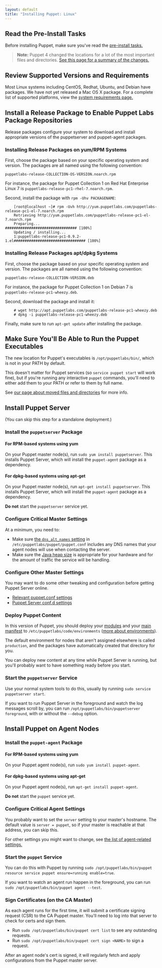 ```yaml
---
layout: default
title: "Installing Puppet: Linux"
---
```


[master_settings]: /puppet/latest/reference/config_important_settings.html#settings-for-puppet-master-servers
[agent_settings]: /puppet/latest/reference/config_important_settings.html#settings-for-agents-all-nodes
[current_install]: /guides/install_puppet/pre_install.html
[where]: ./whered_it_go.html
[dns_alt_names]: /references/latest/configuration.html#dnsaltnames
[server_heap]: /puppetserver/latest/install_from_packages.html#memory-allocation
[puppetserver_confd]: /puppetserver/latest/configuration.html
[modules]: /puppet/latest/reference/modules_fundamentals.html
[main manifest]: /puppet/latest/reference/dirs_manifest.html
[environments]: /puppet/latest/reference/environments.html


## Read the Pre-Install Tasks 

Before installing Puppet, make sure you've read the [pre-install tasks.](./install_pre.html)

> **Note:** Puppet 4 changed the locations for a lot of the most important files and directories. [See this page for a summary of the changes.][where]


## Review Supported Versions and Requirements 

Most Linux systems including CentOS, Redhat, Ubuntu, and Debian have packages. We have not yet released a Mac OS X package. For a complete list of supported platforms, view the [system requirements page.](./system_requirements.html)


## Install a Release Package to Enable Puppet Labs Package Repositories

Release packages configure your system to download and install appropriate versions of the puppetserver and puppet-agent packages. 

### Installing Release Packages on yum/RPM Systems

First, choose the package based on your specific operating system and version. The packages are all named using the following convention:
  
`puppetlabs-release-COLLECTION-OS-VERSION.noarch.rpm`
  
For instance, the package for Puppet Collection 1 on Red Hat Enterprise Linux 7 is `puppetlabs-release-pc1-rhel-7.noarch.rpm`.
	
Second, install the package with `rpm -Uhv PACKAGENAME`:

		[root@localhost ~]# rpm -Uvh http://yum.puppetlabs.com/puppetlabs-release-pc1-el-7.noarch.rpm
		Retrieving http://yum.puppetlabs.com/puppetlabs-release-pc1-el-7.noarch.rpm
		Preparing...                          ################################# [100%]
		Updating / installing...
		1:puppetlabs-release-pc1-0.9.2-1.el################################# [100%]
    

### Installing Release Packages apt/dpkg Systems
   
First, choose the package based on your specific operating system and version. The packages are all named using the following convention: 

`puppetlabs-release-COLLECTION-VERSION.deb`

For instance, the package for Puppet Collection 1 on Debian 7 is `puppetlabs-release-pc1-wheezy.deb`.

Second, download the package and install it:

        # wget http://apt.puppetlabs.com/puppetlabs-release-pc1-wheezy.deb
        # dpkg -i puppetlabs-release-pc1-wheezy.deb
		
Finally, make sure to run `apt-get update` after installing the package. 

## Make Sure You'll Be Able to Run the Puppet Executables

The new location for Puppet's executables is `/opt/puppetlabs/bin/`, which is not in your PATH by default.

This doesn't matter for Puppet services (so `service puppet start` will work fine), but if you're running any interactive `puppet` commands, you'll need to either add them to your PATH or refer to them by full name.

See [our page about moved files and directories][where] for more info.

## Install Puppet Server

(You can skip this step for a standalone deployment.)

### Install the `puppetserver` Package

#### For RPM-based systems using yum
On your Puppet master node(s), run `sudo yum install puppetserver`. This installs Puppet Server, which will install the `puppet-agent` package as a dependency.

#### For dpkg-based systems using apt-get
On your Puppet master node(s), run `apt-get install puppetserver`. This installs Puppet Server, which will install the `puppet-agent` package as a dependency.

**Do not** start the `puppetserver` service yet.

### Configure Critical Master Settings

At a minimum, you need to:

* Make sure [the `dns_alt_names` setting][dns_alt_names] in `/etc/puppetlabs/puppet/puppet.conf` includes any DNS names that your agent nodes will use when contacting the server.
* Make sure the [Java heap size][server_heap] is appropriate for your hardware and for the amount of traffic the service will be handling.

### Configure Other Master Settings

You may want to do some other tweaking and configuration before getting Puppet Server online.

* [Relevant puppet.conf settings][master_settings]
* [Puppet Server conf.d settings][puppetserver_confd]

### Deploy Puppet Content

In this version of Puppet, you should deploy your [modules][] and your [main manifest][] to `/etc/puppetlabs/code/environments` ([more about environments][environments]).

The default environment for nodes that aren't assigned elsewhere is called `production`, and the packages have automatically created that directory for you.

You can deploy new content at any time while Puppet Server is running, but you'll probably want to have something ready before you start.

### Start the `puppetserver` Service

Use your normal system tools to do this, usually by running `sudo service puppetserver start`.

If you want to run Puppet Server in the foreground and watch the log messages scroll by, you can run `/opt/puppetlabs/bin/puppetserver foreground`, with or without the `--debug` option.


## Install Puppet on Agent Nodes

### Install the `puppet-agent` Package

#### For RPM-based systems using yum
On your Puppet agent node(s), run `sudo yum install puppet-agent`. 

#### For dpkg-based systems using apt-get
On your Puppet agent node(s), run `apt-get install puppet-agent`.

**Do not** start the `puppet` service yet.

### Configure Critical Agent Settings

You probably want to set the `server` setting to your master's hostname. The default value is `server = puppet`, so if your master is reachable at that address, you can skip this.

For other settings you might want to change, see [the list of agent-related settings.][agent_settings]

### Start the `puppet` Service

You can do this with Puppet by running `sudo /opt/puppetlabs/bin/puppet resource service puppet ensure=running enable=true`.

If you want to watch an agent run happen in the foreground, you can run `sudo /opt/puppetlabs/bin/puppet agent --test`.

### Sign Certificates (on the CA Master)

As each agent runs for the first time, it will submit a certificate signing request (CSR) to the CA Puppet master. You'll need to log into that server to check for certs and sign them.

* Run `sudo /opt/puppetlabs/bin/puppet cert list` to see any outstanding requests.
* Run `sudo /opt/puppetlabs/bin/puppet cert sign <NAME>` to sign a request.

After an agent node's cert is signed, it will regularly fetch and apply configurations from the Puppet master server.

